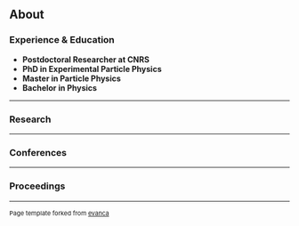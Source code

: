 ## About

### Experience & Education  

* **Postdoctoral Researcher at CNRS**
* **PhD in Experimental Particle Physics**
* **Master in Particle Physics**
* **Bachelor in Physics**

---
### Research

---
### Conferences

---

### Proceedings


---
<p style="font-size:11px">Page template forked from <a href="https://github.com/evanca/quick-portfolio">evanca</a></p>
<!-- Remove above link if you don't want to attibute -->
